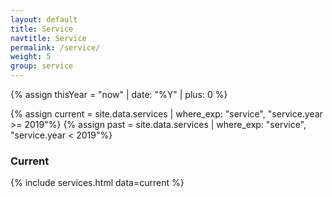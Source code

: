 ```yaml
---
layout: default
title: Service
navtitle: Service
permalink: /service/
weight: 5
group: service
---
```


{% assign thisYear = "now" | date: "%Y" | plus: 0 %}

{% assign current = site.data.services | where_exp: "service", "service.year >= 2019"%}
{% assign past = site.data.services | where_exp: "service", "service.year < 2019"%}

 
### Current
{% include services.html data=current %}

<!-- ### Past
{% include services.html data=past %} -->

